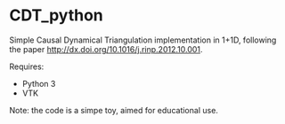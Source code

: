 # CDT_python

Simple Causal Dynamical Triangulation implementation in 1+1D, following the paper http://dx.doi.org/10.1016/j.rinp.2012.10.001.

Requires:
- Python 3
- VTK

Note: the code is a simpe toy, aimed for educational use.

